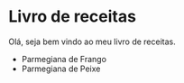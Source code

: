 <h1>Livro de receitas</h1>

<p>Olá, seja bem vindo ao meu livro de receitas.</p>

<ul>
 <li>Parmegiana de Frango</li>
 <li>Parmegiana de Peixe</li>
</ul>
